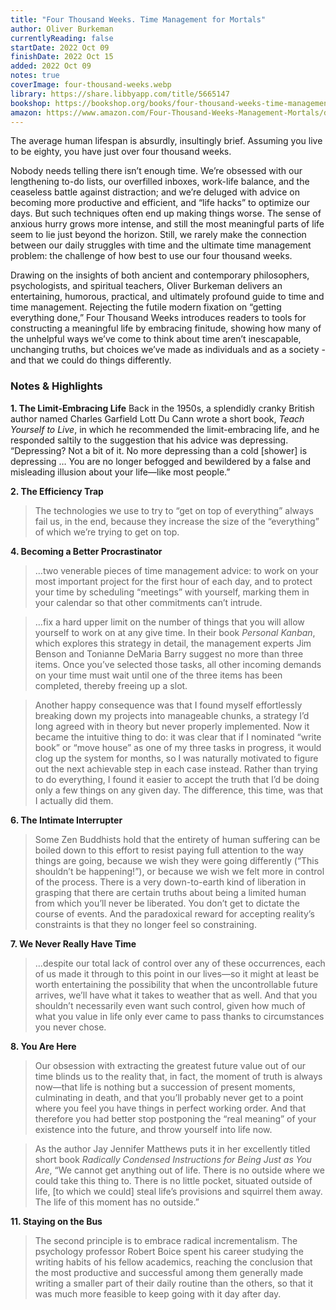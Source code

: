 ```yaml
---
title: "Four Thousand Weeks. Time Management for Mortals"
author: Oliver Burkeman
currentlyReading: false
startDate: 2022 Oct 09
finishDate: 2022 Oct 15
added: 2022 Oct 09
notes: true
coverImage: four-thousand-weeks.webp
library: https://share.libbyapp.com/title/5665147
bookshop: https://bookshop.org/books/four-thousand-weeks-time-management-for-mortals-9781250849359/9780374159122
amazon: https://www.amazon.com/Four-Thousand-Weeks-Management-Mortals/dp/0374159122
---
```


The average human lifespan is absurdly, insultingly brief. Assuming you live to be eighty, you have just over four thousand weeks.

Nobody needs telling there isn’t enough time. We’re obsessed with our lengthening to-do lists, our overfilled inboxes, work-life balance, and the ceaseless battle against distraction; and we’re deluged with advice on becoming more productive and efficient, and “life hacks” to optimize our days. But such techniques often end up making things worse. The sense of anxious hurry grows more intense, and still the most meaningful parts of life seem to lie just beyond the horizon. Still, we rarely make the connection between our daily struggles with time and the ultimate time management problem: the challenge of how best to use our four thousand weeks.

Drawing on the insights of both ancient and contemporary philosophers, psychologists, and spiritual teachers, Oliver Burkeman delivers an entertaining, humorous, practical, and ultimately profound guide to time and time management. Rejecting the futile modern fixation on “getting everything done,” Four Thousand Weeks introduces readers to tools for constructing a meaningful life by embracing finitude, showing how many of the unhelpful ways we’ve come to think about time aren’t inescapable, unchanging truths, but choices we’ve made as individuals and as a society - and that we could do things differently.

### Notes & Highlights
**1. The Limit-Embracing Life**
Back in the 1950s, a splendidly cranky British author named Charles Garfield Lott Du Cann wrote a short book, *Teach Yourself to Live*, in which he recommended the limit-embracing life, and he responded saltily to the suggestion that his advice was depressing. “Depressing? Not a bit of it. No more depressing than a cold [shower] is depressing … You are no longer befogged and bewildered by a false and misleading illusion about your life—like most people.”

**2. The Efficiency Trap**
> The technologies we use to try to “get on top of everything” always fail us, in the end, because they increase the size of the “everything” of which we’re trying to get on top.

**4. Becoming a Better Procrastinator**
> …two venerable pieces of time management advice: to work on your most important project for the first hour of each day, and to protect your time by scheduling “meetings” with yourself, marking them in your calendar so that other commitments can’t intrude.  

> …fix a hard upper limit on the number of things that you will allow yourself to work on at any give time. In their book *Personal Kanban*, which explores this strategy in detail, the management experts Jim Benson and Tonianne DeMaria Barry suggest no more than three items. Once you’ve selected those tasks, all other incoming demands on your time must wait until one of the three items has been completed, thereby freeing up a slot.  

> Another happy consequence was that I found myself effortlessly breaking down my projects into manageable chunks, a strategy I’d long agreed with in theory but never properly implemented. Now it became the intuitive thing to do: it was clear that if I nominated “write book” or “move house” as one of my three tasks in progress, it would clog up the system for months, so I was naturally motivated to figure out the next achievable step in each case instead. Rather than trying to do everything, I found it easier to accept the truth that I’d be doing only a few things on any given day. The difference, this time, was that I actually did them.  

**6. The Intimate Interrupter**
> Some Zen Buddhists hold that the entirety of human suffering can be boiled down to this effort to resist paying full attention to the way things are going, because we wish they were going differently (“This shouldn’t be happening!”), or because we wish we felt more in control of the process. There is a very down-to-earth kind of liberation in grasping that there are certain truths about being a limited human from which you’ll never be liberated. You don’t get to dictate the course of events. And the paradoxical reward for accepting reality’s constraints is that they no longer feel so constraining.  

**7. We Never Really Have Time**
> …despite our total lack of control over any of these occurrences, each of us made it through to this point in our lives—so it might at least be worth entertaining the possibility that when the uncontrollable future arrives, we’ll have what it takes to weather that as well. And that you shouldn’t necessarily even want such control, given how much of what you value in life only ever came to pass thanks to circumstances you never chose.  

**8. You Are Here**
> Our obsession with extracting the greatest future value out of our time blinds us to the reality that, in fact, the moment of truth is always now—that life is nothing but a succession of present moments, culminating in death, and that you’ll probably never get to a point where you feel you have things in perfect working order. And that therefore you had better stop postponing the “real meaning” of your existence into the future, and throw yourself into life now.  

> As the author Jay Jennifer Matthews puts it in her excellently titled short book *Radically Condensed Instructions for Being Just as You Are*, “We cannot get anything out of life. There is no outside where we could take this thing to. There is no little pocket, situated outside of life, [to which we could] steal life’s provisions and squirrel them away. The life of this moment has no outside.”  

**11. Staying on the Bus**
> The second principle is to embrace radical incrementalism. The psychology professor Robert Boice spent his career studying the writing habits of his fellow academics, reaching the conclusion that the most productive and successful among them generally made writing a smaller part of their daily routine than the others, so that it was much more feasible to keep going with it day after day.  
